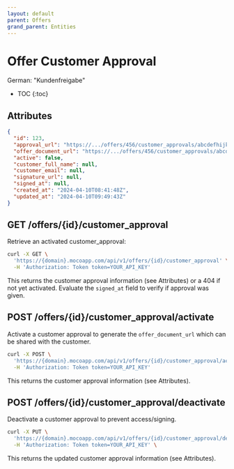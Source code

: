 ```yaml
---
layout: default
parent: Offers
grand_parent: Entities
---
```


# Offer Customer Approval

German: "Kundenfreigabe"

- TOC
{:toc}

## Attributes

```json
{
  "id": 123,
  "approval_url": "https://.../offers/456/customer_approvals/abcdefhijklmnopqrstuvwxyz1234567890",
  "offer_document_url": "https://.../offers/456/customer_approvals/abcdefhijklmnopqrstuvwxyz1234567890/document.pdf",
  "active": false,
  "customer_full_name": null,
  "customer_email": null,
  "signature_url": null,
  "signed_at": null,
  "created_at": "2024-04-10T08:41:48Z",
  "updated_at": "2024-04-10T09:49:43Z"
}
```

## GET /offers/{id}/customer_approval

Retrieve an activated customer_approval:

```bash
curl -X GET \
  'https://{domain}.mocoapp.com/api/v1/offers/{id}/customer_approval' \
  -H 'Authorization: Token token=YOUR_API_KEY'
```

This returns the customer approval information (see Attributes) or a 404 if not yet activated.
Evaluate the `signed_at` field to verify if approval was given.

## POST /offers/{id}/customer_approval/activate

Activate a customer approval to generate the `offer_document_url` which can be shared with the customer.

```bash
curl -X POST \
  'https://{domain}.mocoapp.com/api/v1/offers/{id}/customer_approval/activate' \
  -H 'Authorization: Token token=YOUR_API_KEY'
```

This returns the customer approval information (see Attributes).

## POST /offers/{id}/customer_approval/deactivate

Deactivate a customer approval to prevent access/signing.

```bash
curl -X PUT \
  'https://{domain}.mocoapp.com/api/v1/offers/{id}/customer_approval/deactivate' \
  -H 'Authorization: Token token=YOUR_API_KEY' \
```

This returns the updated customer approval information (see Attributes).
